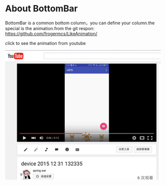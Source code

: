 # About BottomBar

BottomBar is a common bottom column，you can define your column.the special is the animation.from the git respon:
https://github.com/frogermcs/LikeAnimation/


click to see the animation from youtube

[![App showcase](https://github.com/hpu-spring87/BottomBar/blob/master/screenshot.png)](https://www.youtube.com/watch?v=j_6kRLjheng&feature=youtu.be)
